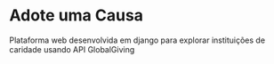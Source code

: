 # Adote uma Causa
Plataforma web desenvolvida em django para explorar instituições de caridade usando API GlobalGiving

